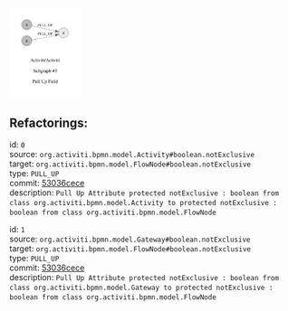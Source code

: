 <img src='subgraph_atomic_1.svg' width='25%'>

## Refactorings:


id: `0`\
source: `org.activiti.bpmn.model.Activity#boolean.notExclusive`\
target: `org.activiti.bpmn.model.FlowNode#boolean.notExclusive`\
type: `PULL_UP`\
commit: [53036cece](https://github.com/Activiti/Activiti/commit/53036cece662f9c796d2a187b0077059c3d9088a)\
description: `Pull Up Attribute protected notExclusive : boolean from class org.activiti.bpmn.model.Activity to protected notExclusive : boolean from class org.activiti.bpmn.model.FlowNode`

id: `1`\
source: `org.activiti.bpmn.model.Gateway#boolean.notExclusive`\
target: `org.activiti.bpmn.model.FlowNode#boolean.notExclusive`\
type: `PULL_UP`\
commit: [53036cece](https://github.com/Activiti/Activiti/commit/53036cece662f9c796d2a187b0077059c3d9088a)\
description: `Pull Up Attribute protected notExclusive : boolean from class org.activiti.bpmn.model.Gateway to protected notExclusive : boolean from class org.activiti.bpmn.model.FlowNode`